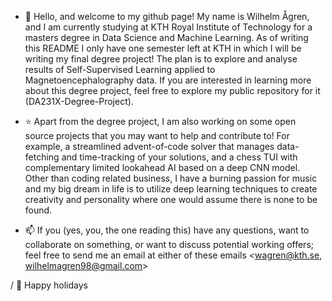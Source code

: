 
- 👋  Hello, and welcome to my github page! My name is Wilhelm Ågren, and I am currently studying at KTH Royal Institute of Technology for a masters degree in Data Science and Machine Learning. As of writing this README I only have one semester left at KTH in which I will be writing my final degree project! The plan is to explore and analyse results of Self-Supervised Learning applied to Magnetoencephalography data. If you are interested in learning more about this degree project, feel free to explore my public repository for it (DA231X-Degree-Project).

- ⭐ Apart from the degree project, I am also working on some open source projects that you may want to help and contribute to! For example, a streamlined advent-of-code solver that manages data-fetching and time-tracking of your solutions, and a chess TUI with complementary limited lookahead AI based on a deep CNN model. Other than coding related business, I have a burning passion for music and my big dream in life is to utilize deep learning techniques to create creativity and personality where one would assume there is none to be found.


- 📫  If you (yes, you, the one reading this) have any questions, want to collaborate on something, or want to discuss potential working offers; feel free to send me an email at either of these emails <wagren@kth.se, wilhelmagren98@gmail.com>

/ 🎄 Happy holidays 
